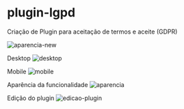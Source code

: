 # plugin-lgpd
Criação de Plugin para aceitação de termos e aceite (GDPR)

![aparencia-new](https://user-images.githubusercontent.com/8972255/97333334-3af21900-185a-11eb-97f2-ada2c4018d2c.png)

Desktop
![desktop](https://user-images.githubusercontent.com/8972255/97246103-4e11d400-17db-11eb-9afd-e55c855c0259.png)

Mobile
![mobile](https://user-images.githubusercontent.com/8972255/97246116-55d17880-17db-11eb-893f-793640ea3b6a.png)

Aparência da funcionalidade
![aparencia](https://user-images.githubusercontent.com/8972255/97246122-59fd9600-17db-11eb-8aed-2909bcbfbb46.png)

Edição do plugin
![edicao-plugin](https://user-images.githubusercontent.com/8972255/97246126-5b2ec300-17db-11eb-8b66-9185b17f40f7.png)
